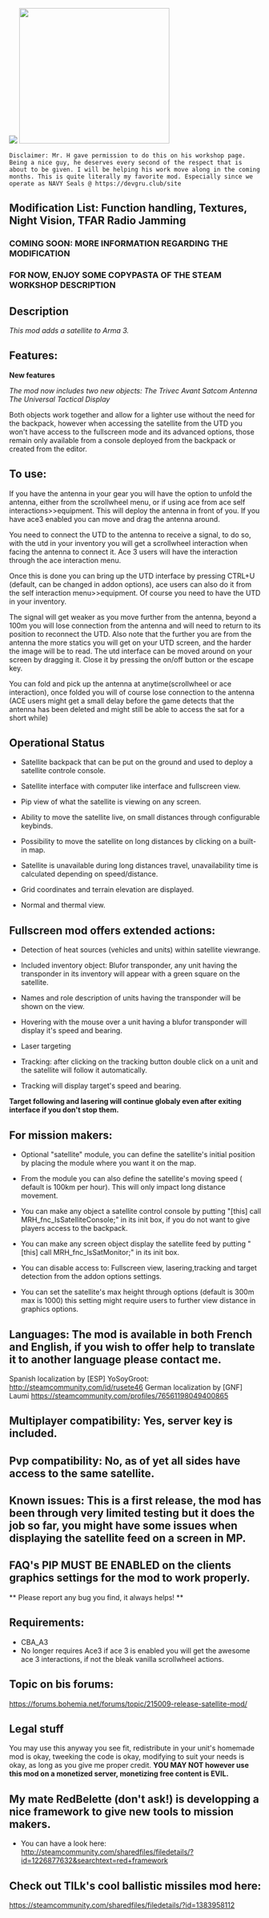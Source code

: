 <img src="images/laptop.jpg"></img>
<img src="images/tablet.jpg" height="270px" width="300px"></img>

``
Disclaimer: Mr. H gave permission to do this on his workshop page. Being a nice guy, he deserves every second of the respect that is about to be given. I will be helping his work move along in the coming months. This is quite literally my favorite mod.
Especially since we operate as NAVY Seals @ https://devgru.club/site
``
## Modification List: Function handling, Textures, Night Vision, TFAR Radio Jamming

### COMING SOON: MORE INFORMATION REGARDING THE MODIFICATION

### FOR NOW, ENJOY SOME COPYPASTA OF THE STEAM WORKSHOP DESCRIPTION

## Description


*This mod adds a satellite to Arma 3.*

## Features:

**New features**

_The mod now includes two new objects:_
*The Trivec Avant Satcom Antenna*
*The Universal Tactical Display*

Both objects work together and allow for a lighter use without the need for the backpack, however when accessing the satellite from the UTD you won't have access to the fullscreen mode and its advanced options, those remain only available from a console deployed from the backpack or created from the editor.

## To use:
If you have the antenna in your gear you will have the option to unfold the antenna, either from the scrollwheel menu, or if using ace from ace self interactions>>equipment.
This will deploy the antenna in front of you. If you have ace3 enabled you can move and drag the antenna around.

You need to connect the UTD to the antenna to receive a signal, to do so, with the utd in your inventory you will get a scrollwheel interaction when facing the antenna to connect it. Ace 3 users will have the interaction through the ace interaction menu.

Once this is done you can bring up the UTD interface by pressing CTRL+U (default, can be changed in addon options), ace users can also do it from the self interaction menu>>equipment. Of course you need to have the UTD in your inventory.

The signal will get weaker as you move further from the antenna, beyond a 100m you will lose connection from the antenna and will need to return to its position to reconnect the UTD. Also note that the further you are from the antenna the more statics you will get on your UTD screen, and the harder the image will be to read.
The utd interface can be moved around on your screen by dragging it. Close it by pressing the on/off button or the escape key.

You can fold and pick up the antenna at anytime(scrollwheel or ace interaction), once folded you will of course lose connection to the antenna (ACE users might get a small delay before the game detects that the antenna has been deleted and might still be able to access the sat for a short while)

## Operational Status

- Satellite backpack that can be put on the ground and used to deploy a satellite controle console.

- Satellite interface with computer like interface and fullscreen view.

- Pip view of what the satellite is viewing on any screen.

- Ability to move the satellite live, on small distances through configurable keybinds.

- Possibility to move the satellite on long distances by clicking on a built-in map.

- Satellite is unavailable during long distances travel, unavailability time is calculated depending on speed/distance.

- Grid coordinates and terrain elevation are displayed.

- Normal and thermal view.

## Fullscreen mod offers extended actions:

- Detection of heat sources (vehicles and units) within satellite viewrange.

- Included inventory object: Blufor transponder, any unit having the transponder in its inventory will appear with a green square on the satellite.

- Names and role description of units having the transponder will be shown on the view.

- Hovering with the mouse over a unit having a blufor transponder will display it's speed and bearing.

- Laser targeting

- Tracking: after clicking on the tracking button double click on a unit and the satellite will follow it automatically.

- Tracking will display target's speed and bearing.

**Target following and lasering will continue globaly even after exiting interface if you don't stop them.**

## For mission makers:

- Optional "satellite" module, you can define the satellite's initial position by placing the module where you want it on the map.

- From the module you can also define the satellite's moving speed ( default is 100km per hour). This will only impact long distance movement.

- You can make any object a satellite control console by putting "[this] call MRH_fnc_IsSatelliteConsole;" in its init box, if you do not want to give players access to the backpack.

- You can make any screen object display the satellite feed by putting "[this] call MRH_fnc_IsSatMonitor;" in its init box.

- You can disable access to: Fullscreen view, lasering,tracking and target detection from the addon options settings.

- You can set the satellite's max height through options (default is 300m max is 1000) this setting might require users to further view distance in graphics options.

## Languages: The mod is available in both French and English, if you wish to offer help to translate it to another language please contact me.
Spanish localization by [ESP] YoSoyGroot:
http://steamcommunity.com/id/rusete46
German localization by [GNF] Laumi
https://steamcommunity.com/profiles/76561198049400865

## Multiplayer compatibility: Yes, server key is included.
## Pvp compatibility: No, as of yet all sides have access to the same satellite.

## Known issues: This is a first release, the mod has been through very limited testing but it does the job so far, you might have some issues when displaying the satellite feed on a screen in MP.

## FAQ's PIP MUST BE ENABLED on the clients graphics settings for the mod to work properly.

** Please report any bug you find, it always helps! **

## Requirements:
- CBA_A3
- No longer requires Ace3 if ace 3 is enabled you will get the awesome ace 3 interactions, if not the bleak vanilla scrollwheel actions.

## Topic on bis forums:
https://forums.bohemia.net/forums/topic/215009-release-satellite-mod/

## Legal stuff
You may use this anyway you see fit, redistribute in your unit's homemade mod is okay, tweeking the code is okay, modifying to suit your needs is okay, as long as you give me proper credit.
**YOU MAY NOT however use this mod on a monetized server, monetizing free content is EVIL.**

## My mate RedBelette (don't ask!) is developping a nice framework to give new tools to mission makers.
- You can have a look here: http://steamcommunity.com/sharedfiles/filedetails/?id=1226877632&searchtext=red+framework

## Check out TILk's cool ballistic missiles mod here:
 https://steamcommunity.com/sharedfiles/filedetails/?id=1383958112

